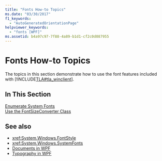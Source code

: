 ```yaml
---
title: "Fonts How-to Topics"
ms.date: "03/30/2017"
f1_keywords: 
  - "AutoGeneratedOrientationPage"
helpviewer_keywords: 
  - "fonts [WPF]"
ms.assetid: b4a97c97-7f88-4a89-b1d1-cf2c0d087955
---
```

# Fonts How-to Topics
The topics in this section demonstrate how to use the font features included with [!INCLUDE[TLA#tla_winclient](../../../../includes/tlasharptla-winclient-md.md)].  
  
## In This Section  
 [Enumerate System Fonts](how-to-enumerate-system-fonts.md)  
 [Use the FontSizeConverter Class](how-to-use-the-fontsizeconverter-class.md)  
  
## See also

- <xref:System.Windows.FontStyle>
- <xref:System.Windows.SystemFonts>
- [Documents in WPF](documents-in-wpf.md)
- [Typography in WPF](typography-in-wpf.md)
